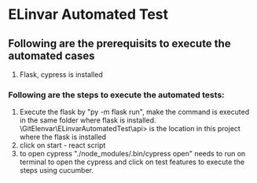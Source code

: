 # ELinvar Automated Test


## Following are the prerequisits to execute the automated cases
1. Flask, cypress is installed

### Following are the steps to execute the automated tests:
1. Execute the flask by "py -m flask run", make the command is executed in the same folder where flask is installed.  \GitElenvar\ELinvarAutomatedTest\api> is the location in this project where the flask is installed 
2. click on start - react script
3. to open cypress "./node_modules/.bin/cypress open" needs to run on terminal to open the cypress and click on test features to execute the steps using cucumber.
